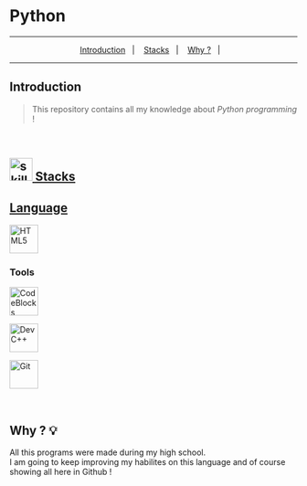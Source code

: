 # Python

***

<p align="center" dir="auto">
   <a href="https://github.com/MiguelIlekSantos/C/edit/main/README.md#introduction">Introduction</a>&nbsp;&nbsp;&nbsp;|&nbsp;&nbsp;&nbsp;
   <a href="https://github.com/MiguelIlekSantos/C/edit/main/README.md#stacks"> Stacks</a>&nbsp;&nbsp;&nbsp;|&nbsp;&nbsp;&nbsp;
   <a href="https://github.com/MiguelIlekSantos/C/edit/main/README.md#why--bulb">Why ?</a>&nbsp;&nbsp;&nbsp;|&nbsp;&nbsp;&nbsp;
</p>
 
***

## Introduction

> This repository contains all my knowledge about _Python programming_ ! <br>


<br>

<div dir="auto">
<h2 tabindex="-1" id="user-content--stacks-" dir="auto"><a class="heading-link" href="#-stacks-"><img alt="skills" width="40" height="40" src="https://user-images.githubusercontent.com/59892368/197614534-e12fb94a-b5cf-44ff-8d57-debad7299b0b.png" style="max-width: 100%;"> Stacks</h2>
    

## Language

<p dir="auto"><a href="https://nextjs.org" rel="nofollow"> 
   <a href="https://developer.mozilla.org/pt-BR/docs/Web/HTML" rel="nofollow"><img alt="HTML5" width="50" height="50" src="https://github.com/MiguelIlekSantos/C/assets/138301252/f8d45e36-8fe2-4e60-9bab-8f36fefd60f6" style="max-width: 100%;"></a>
   <br>

### Tools

<p dir="auto"><a href="https://code.visualstudio.com/" rel="nofollow"><img alt="CodeBlocks" width="50" height="50" src="https://github.com/MiguelIlekSantos/C/assets/138301252/f25070bb-bfaf-4b3c-b3d8-2dc2ef518e3f" style="max-width: 100%;"></a></p>
<p dir="auto"><a href="https://code.visualstudio.com/" rel="nofollow"><img alt="Dev C++" width="50" height="50" src="https://github.com/MiguelIlekSantos/C/assets/138301252/5848bd99-5fcd-4d94-8b8c-67c6b8fa8830" style="max-width: 100%;"></a></p>
<a href="https://git-scm.com/" rel="nofollow"><img alt="Git" width="50" height="50" src="https://github.com/MiguelIlekSantos/russian-alphabet-game/assets/138301252/9652960c-8fb4-42e2-a9b6-c587fe9f7a15" style="max-width: 100%;"></a></p>

<br>


## Why ? :bulb:

All this programs were made during my high school. <br>
I am going to keep improving my habilites on this language and of course showing all here in Github !
<br>

